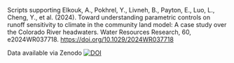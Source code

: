 Scripts supporting Elkouk, A., Pokhrel, Y., Livneh, B., Payton, E., Luo, L., Cheng, Y., et al. (2024). Toward understanding parametric controls on runoff sensitivity to climate in the community land model: A case study over the Colorado River headwaters. Water Resources Research, 60, e2024WR037718. https://doi.org/10.1029/2024WR037718

Data available via Zenodo
[![DOI](https://zenodo.org/badge/DOI/10.5281/zenodo.14983464.svg)](https://doi.org/10.5281/zenodo.14983464)
